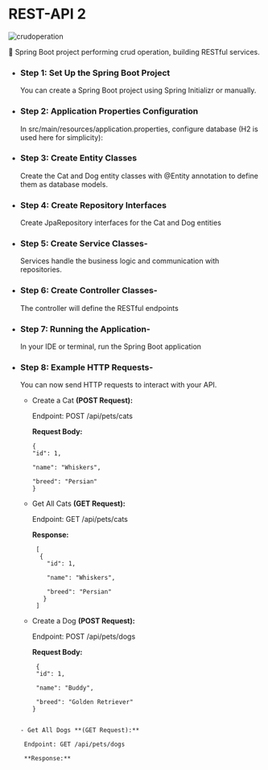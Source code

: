 # REST-API 2
![crudoperation](https://img.shields.io/badge/crud_operation-2F3134?style=for-the-badge&logo=crud_operation&logoColor=white)

 🔸 Spring Boot project performing crud operation, building RESTful services.

- ### Step 1: Set Up the Spring Boot Project
 
  You can create a Spring Boot project using Spring Initializr or manually.
  
- ### Step 2: Application Properties Configuration
  
  In src/main/resources/application.properties, configure database (H2 is used here for simplicity):
  
- ### Step 3: Create Entity Classes
  
  Create the Cat and Dog entity classes with @Entity annotation to define them as database models.
  
- ### Step 4: Create Repository Interfaces
  
  Create JpaRepository interfaces for the Cat and Dog entities
  
- ### Step 5: Create Service Classes-

  Services handle the business logic and communication with repositories.

- ### Step 6: Create Controller Classes-
  
  The controller will define the RESTful endpoints
  
- ### Step 7: Running the Application-
  
  In your IDE or terminal, run the Spring Boot application 

- ### Step 8: Example HTTP Requests-
  
  You can now send HTTP requests to interact with your API.
  
   - Create a Cat **(POST Request):**
  
     Endpoint: POST /api/pets/cats

     **Request Body:**
        ```
        {
        "id": 1,
     
        "name": "Whiskers",
     
        "breed": "Persian"
        }
        ```
  
  - Get All Cats **(GET Request):**
    
     Endpoint: GET /api/pets/cats
    
     **Response:**
      ```
       [
        {
          "id": 1,
    
          "name": "Whiskers",
    
          "breed": "Persian"
         }
       ]
     ```
   - Create a Dog **(POST Request):**
     
     Endpoint: POST /api/pets/dogs

     **Request Body:**
     ```
      {
      "id": 1,
     
      "name": "Buddy",
     
      "breed": "Golden Retriever"
     }
    ```
    
   - Get All Dogs **(GET Request):**
    
     Endpoint: GET /api/pets/dogs

     **Response:**
    
